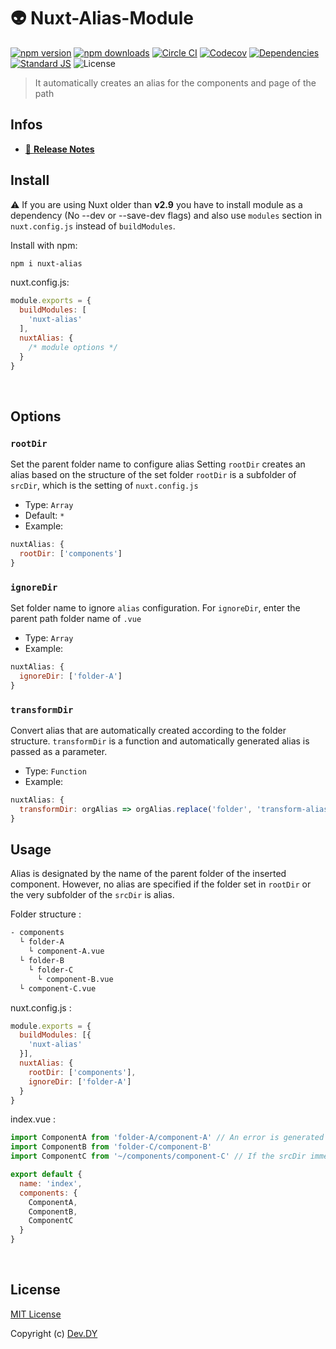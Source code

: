 # 👽 Nuxt-Alias-Module
[![npm version][npm-version-src]][npm-version-href]
[![npm downloads][npm-downloads-src]][npm-downloads-href]
[![Circle CI][circle-ci-src]][circle-ci-href]
[![Codecov][codecov-src]][codecov-href]
[![Dependencies][david-dm-src]][david-dm-href]
[![Standard JS][standard-js-src]][standard-js-href]
![License][license-src]

> It automatically creates an alias for the components and page of the path

## Infos
- [📖 **Release Notes**](./CHANGELOG.md)

## Install
⚠️ If you are using Nuxt older than **v2.9** you have to install module as a dependency (No --dev or --save-dev flags) and also use `modules` section in` nuxt.config.js` instead of `buildModules`.

Install with npm:

```bash
npm i nuxt-alias
```

nuxt.config.js:

```js
module.exports = {
  buildModules: [
    'nuxt-alias'
  ],
  nuxtAlias: {
    /* module options */
  }
}
```

<br>

## Options

### `rootDir`
Set the parent folder name to configure alias
Setting `rootDir` creates an alias based on the structure of the set folder
`rootDir` is a subfolder of `srcDir`, which is the setting of `nuxt.config.js`

- Type: `Array`
- Default: `*`
- Example:
```js
nuxtAlias: {
  rootDir: ['components']
}
```

### `ignoreDir`
Set folder name to ignore `alias` configuration. For `ignoreDir`, enter the parent path folder name of `.vue`

- Type: `Array`
- Example:
```js
nuxtAlias: {
  ignoreDir: ['folder-A']
}
```

### `transformDir`
Convert alias that are automatically created according to the folder structure.
`transformDir` is a function and automatically generated alias is passed as a parameter.

- Type: `Function`
- Example:
```js
nuxtAlias: {
  transformDir: orgAlias => orgAlias.replace('folder', 'transform-alias')
}
```

## Usage
Alias is designated by the name of the parent folder of the inserted component. However, no alias are specified if the folder set in `rootDir` or the very subfolder of the `srcDir` is alias.

Folder structure :
```bash
- components
  └ folder-A
    └ component-A.vue
  └ folder-B
    └ folder-C
      └ component-B.vue
  └ component-C.vue
```

nuxt.config.js :
```js
module.exports = {
  buildModules: [{
    'nuxt-alias'
  }],
  nuxtAlias: {
    rootDir: ['components'],
    ignoreDir: ['folder-A']
  }
}
```

index.vue :
```js
import ComponentA from 'folder-A/component-A' // An error is generated because it is a ignored folder.
import ComponentB from 'folder-C/component-B'
import ComponentC from '~/components/component-C' // If the srcDir immediate subfolder is alias, it does not specify alias.

export default {
  name: 'index',
  components: {
    ComponentA,
    ComponentB,
    ComponentC
  }
}
```

<br>

## License

[MIT License](./LICENSE)

Copyright (c) [Dev.DY](https://kdydesign.github.io/)

<!-- Badges -->
[npm-version-src]: https://img.shields.io/npm/v/nuxt-alias?style=flat-square
[npm-version-href]: https://npmjs.com/package/nuxt-alias
[npm-downloads-src]: https://img.shields.io/npm/dt/nuxt-alias?style=flat-square
[npm-downloads-href]: https://npmjs.com/package/nuxt-alias
[circle-ci-src]: https://img.shields.io/circleci/project/github/kdydesign/nuxt-alias-module/master.svg?style=flat-square
[circle-ci-href]: https://circleci.com/gh/kdydesign/nuxt-alias-module/tree/master
[codecov-src]: https://img.shields.io/codecov/c/github/kdydesign/nuxt-alias-module.svg?style=flat-square
[codecov-href]: https://codecov.io/gh/kdydesign/nuxt-alias-module
[david-dm-src]: https://david-dm.org/kdydesign/nuxt-alias-module/status.svg?style=flat-square
[david-dm-href]: https://david-dm.org/kdydesign/nuxt-alias-module
[standard-js-src]: https://img.shields.io/badge/code_style-standard-brightgreen.svg?style=flat-square
[standard-js-href]: https://standardjs.com
[license-src]: https://img.shields.io/npm/l/nuxt-alias?style=flat-square
